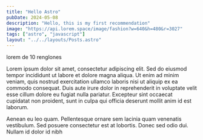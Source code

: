 ```yaml
---
title: "Hello Astro"
pubDate: 2024-05-08
description: "Hello, this is my first recommendation"
image: "https://api.lorem.space/image/fashion?w=640&h=480&r=3027"
tags: ["astro", "javascript"]
layout: "../../layouts/Posts.astro"
---
```


lorem de 10 renglones

Lorem ipsum dolor sit amet, consectetur adipiscing elit. Sed do eiusmod tempor incididunt ut labore et dolore magna aliqua. Ut enim ad minim veniam, quis nostrud exercitation ullamco laboris nisi ut aliquip ex ea commodo consequat. Duis aute irure dolor in reprehenderit in voluptate velit esse cillum dolore eu fugiat nulla pariatur. Excepteur sint occaecat cupidatat non proident, sunt in culpa qui officia deserunt mollit anim id est laborum.

Aenean eu leo quam. Pellentesque ornare sem lacinia quam venenatis vestibulum. Sed posuere consectetur est at lobortis. Donec sed odio dui. Nullam id dolor id nibh 